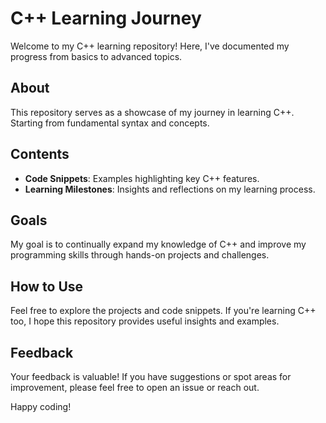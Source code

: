 # C++ Learning Journey

Welcome to my C++ learning repository! Here, I've documented my progress from basics to advanced topics.

## About

This repository serves as a showcase of my journey in learning C++. Starting from fundamental syntax and concepts.

## Contents

- **Code Snippets**: Examples highlighting key C++ features.
- **Learning Milestones**: Insights and reflections on my learning process.

## Goals

My goal is to continually expand my knowledge of C++ and improve my programming skills through hands-on projects
and challenges.

## How to Use

Feel free to explore the projects and code snippets. If you're learning C++ too, I hope this repository provides
useful insights and examples.

## Feedback

Your feedback is valuable! If you have suggestions or spot areas for improvement, please feel free to open an issue
or reach out.

Happy coding!

